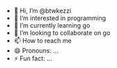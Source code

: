 - 👋 Hi, I’m @btwkezzi
- 👀 I’m interested in programming
- 🌱 I’m currently learning go
- 💞️ I’m looking to collaborate on go
- 📫 How to reach me 
- 😄 Pronouns: ...
- ⚡ Fun fact: ...

<!---
btwkezzi/btwkezzi is a ✨ special ✨ repository because its `README.md` (this file) appears on your GitHub profile.
You can click the Preview link to take a look at your changes.
--->
